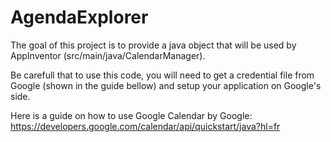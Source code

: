 # AgendaExplorer

The goal of this project is to provide a java object that will be used by AppInventor (src/main/java/CalendarManager).

Be carefull that to use this code, you will need to get a credential file from Google (shown in the guide bellow) and setup your application on Google's side.

Here is a guide on how to use Google Calendar by Google:
https://developers.google.com/calendar/api/quickstart/java?hl=fr

